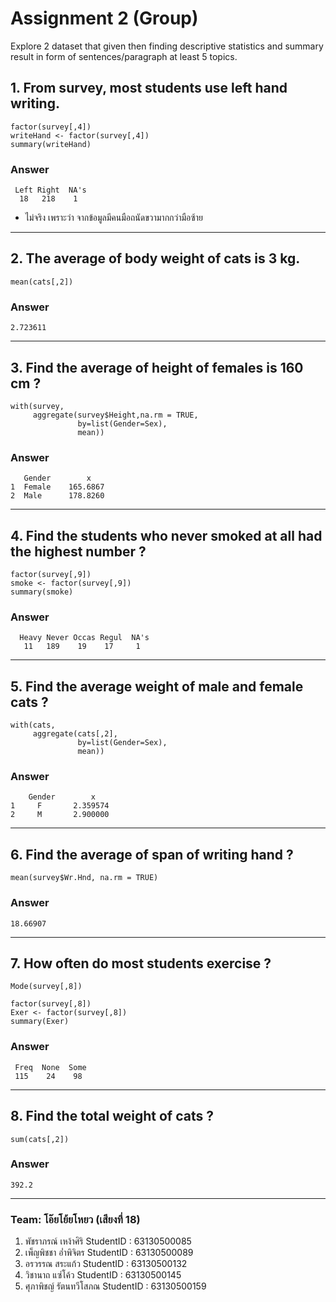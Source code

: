 # Assignment 2 (Group)
Explore 2 dataset that given then finding descriptive statistics and summary result in form of sentences/paragraph at least 5 topics.

## 1. From survey, most students use left hand writing.

```
factor(survey[,4])
writeHand <- factor(survey[,4])
summary(writeHand)
```
### Answer     
```
 Left Right  NA's
  18   218    1
```
   - ไม่จริง เพราะว่า จากข้อมูลมีคนมือถนัดขวามากกว่ามือซ้าย
-----------------------------------------------------------------------------------------------------------------------

## 2. The average of body weight of cats is 3 kg.

```
mean(cats[,2])
```
### Answer     
```
2.723611
``` 
-----------------------------------------------------------------------------------------------------------------------

## 3. Find the average of height of females is 160 cm ?
```
with(survey,
     aggregate(survey$Height,na.rm = TRUE,
               by=list(Gender=Sex),
               mean))
```
### Answer     
```
   Gender        x
1  Female    165.6867
2  Male      178.8260
```
-----------------------------------------------------------------------------------------------------------------------

## 4. Find the students who never smoked at all had the highest number ?
```
factor(survey[,9])
smoke <- factor(survey[,9])
summary(smoke)
```
### Answer
```
  Heavy Never Occas Regul  NA's 
   11   189    19    17     1 
```
-----------------------------------------------------------------------------------------------------------------------

## 5. Find the average weight of male and female cats ?
```
with(cats,
     aggregate(cats[,2],
               by=list(Gender=Sex),
               mean))
```
### Answer
```
    Gender        x
1     F       2.359574
2     M       2.900000
```
-----------------------------------------------------------------------------------------------------------------------
## 6. Find the average of span of writing hand ?
```
mean(survey$Wr.Hnd, na.rm = TRUE)
```
### Answer
```
18.66907
```
-----------------------------------------------------------------------------------------------------------------------
## 7. How often do most students exercise ?
```
Mode(survey[,8])

factor(survey[,8])
Exer <- factor(survey[,8])
summary(Exer)
```
### Answer
```
 Freq  None  Some 
 115    24    98 
 ```
-----------------------------------------------------------------------------------------------------------------------

## 8. Find the total weight of cats ?
```
sum(cats[,2])
```
### Answer
```
392.2
```
-----------------------------------------------------------------------------------------------------------------------

### Team: โอ๊ยโย้ยโหยว (เสียงที่ 18)

1. พัชราภรณ์ เหง้าศิริ     StudentID : 63130500085
2. เพ็ญพิชชา อ่ำพิจิตร     StudentID : 63130500089
3. อรวรรณ สระแก้ว      StudentID : 63130500132
4. วิชานาถ แซ่โค้ว       StudentID : 63130500145
5. ศุภาพิชญ์ รัตนทวีโสภณ   StudentID : 63130500159

